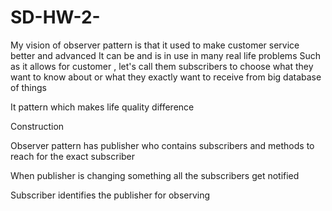 # SD-HW-2-

My vision of observer pattern is that it used to make customer service better and advanced 
It can be and is in use in many real life problems 
Such as it allows for customer , let's call them subscribers to choose what they want to know about or what they exactly want to receive from big database of things 

It pattern which makes life quality difference

Construction 

Observer pattern has publisher who contains subscribers and methods to reach for the exact subscriber 

When publisher is changing something all the subscribers get notified 

Subscriber identifies the publisher for observing
